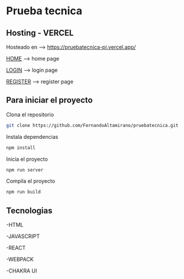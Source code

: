 # Prueba tecnica
## Hosting - VERCEL
Hosteado en --> https://pruebatecnica-pi.vercel.app/

 [HOME] --> home page
 
 [LOGIN] --> login page
 
 [REGISTER] --> register page

## Para iniciar el proyecto

Clona el repositorio 
```sh
git clone https://github.com/FernandoAltamirano/pruebatecnica.git
```
Instala dependencias
```sh
npm install
```
Inicia el proyecto
```sh
npm run server
```
Compila el proyecto
```sh
npm run build
```
## Tecnologias

-HTML

-JAVASCRIPT

-REACT

-WEBPACK

-CHAKRA UI

  [HOME]: https://pruebatecnica-pi.vercel.app/

  [LOGIN]: https://pruebatecnica-pi.vercel.app/signin

  [REGISTER]: https://pruebatecnica-pi.vercel.app/signup
